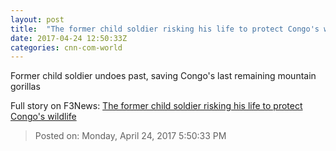 ```yaml
---
layout: post
title:  "The former child soldier risking his life to protect Congo's wildlife"
date: 2017-04-24 12:50:33Z
categories: cnn-com-world
---
```


Former child soldier undoes past, saving Congo's last remaining mountain gorillas


Full story on F3News: [The former child soldier risking his life to protect Congo's wildlife](http://www.f3nws.com/n/CDxMa)

> Posted on: Monday, April 24, 2017 5:50:33 PM
